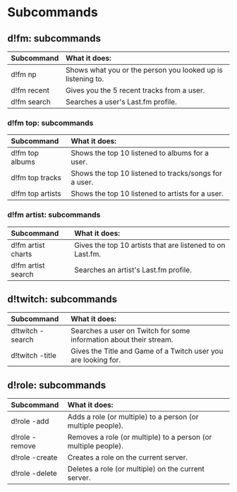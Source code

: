 # Subcommands

## d!fm: subcommands

| Subcommand | What it does: |
| :--- | :--- |
| d!fm np | Shows what you or the person you looked up is listening to. |
| d!fm recent | Gives you the 5 recent tracks from a user. |
| d!fm search | Searches a user's Last.fm profile. |

### d!fm top: subcommands

| Subcommand | What it does: |
| :--- | :--- |
| d!fm top albums | Shows the top 10 listened to albums for a user. |
| d!fm top tracks | Shows the top 10 listened to tracks/songs for a user.  |
| d!fm top artists | Shows the top 10 listened to artists for a user. |

### d!fm artist: subcommands

| Subcommand | What it does: |
| :--- | :--- |
| d!fm artist charts | Gives the top 10 artists that are listened to on Last.fm. |
| d!fm artist search | Searches an artist's Last.fm profile. |

## d!twitch: subcommands

| Subcommand | What it does: |
| :--- | :--- |
| d!twitch -search | Searches a user on Twitch for some information about their stream. |
| d!twitch -title | Gives the Title and Game of a Twitch user you are looking for. |

## d!role: subcommands

| Subcommand | What it does: |
| :--- | :--- |
| d!role -add | Adds a role \(or multiple\) to a person \(or multiple people\). |
| d!role -remove | Removes a role \(or multiple\) to a person \(or multiple people\). |
| d!role -create | Creates a role on the current server. |
| d!role -delete | Deletes a role \(or multiple\) on the current server. |

